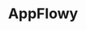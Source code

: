 ---
codehost: https://github.com/AppFlowy-IO/appflowy
logohandle: appflowyio
sort: appflowy
title: AppFlowy
twitter: https://x.com/appflowy
website: https://www.appflowy.io/
---